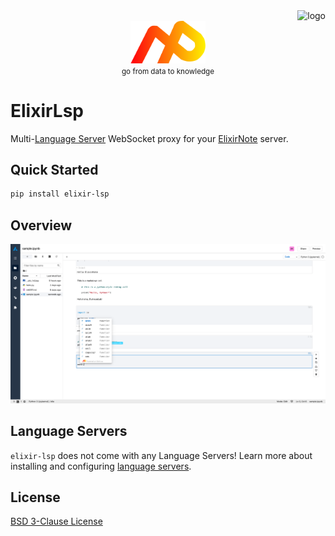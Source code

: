 <div align="right">
    <img src="https://raw.githubusercontent.com/ElixirNote/elixirserver/main/jupyter_server/static/logo/logo.png" width=60 alt="logo" />
</div>
<div align="center">
    <img src="https://raw.githubusercontent.com/ElixirNote/elixirlsp/main/assets/elixirlsp.svg" width=120 alt="logo" />
    <br />
    <small>go from data to knowledge</small>
</div>

# ElixirLsp

Multi-[Language Server][language-server] WebSocket proxy for your [ElixirNote][elixirnote] server.


## Quick Started

```bash
pip install elixir-lsp
```


## Overview

![overview](https://raw.githubusercontent.com/ElixirNote/elixirlsp/main/assets/overview.png)


## Language Servers

`elixir-lsp` does not come with any Language Servers! Learn more about installing
and configuring [language servers][language servers docs].


## License

[BSD 3-Clause License](./LICENSE)


[language-server]: https://microsoft.github.io/language-server-protocol/specification
[langserver]: https://langserver.org
[lsp-implementations]: https://microsoft.github.io/language-server-protocol/implementors/servers
[elixirnote]: https://github.com/ElixirNote/elixirnote
[language servers docs]: https://jupyterlab-lsp.readthedocs.io/en/latest/Language%20Servers.html
